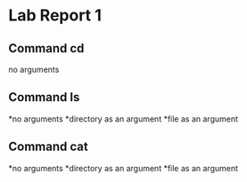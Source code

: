 # Lab Report 1
## Command cd
no arguments 
## Command ls
*no arguments
*directory as an argument
*file as an argument
## Command cat
*no arguments
*directory as an argument
*file as an argument
